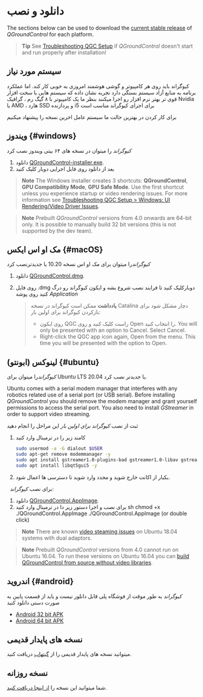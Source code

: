 # دانلود و نصب

The sections below can be used to download the [current stable release](../releases/release_notes.md) of *QGroundControl* for each platform.

> **Tip** See [Troubleshooting QGC Setup](../troubleshooting/qgc_setup.md) if *QGroundControl* doesn't start and run properly after installation!

## سیستم مورد نیاز

کیوگراند باید روی هر کامپیوتر و گوشی هوشمند امروزی به خوبی کار کند. اما عملکرد برنامه به منابع آزاد سیستم بستگی دارد تجربه نشان داده که سیستم هایی با سخت افزار قوی تر بهتر نرم افزار رو اجرا میکنند بنظر ما یک کامپیوتر با ۸ گیگ رم ، گرافیک Nvidia یا AMD ، هارد SSD و پردازنده i5 برای اجرای کیوگراند مناسب است

برای کار کردن در بهترین حالت ما سیستم عامل اخرین نسخه را پیشنهاد میکنیم

## ویندوز {#windows}

*کیوگراند* را میتوان در نسخه های ۶۴ بیتی ویندوز نصب کرد

1. دانلود [QGroundControl-installer.exe](https://d176tv9ibo4jno.cloudfront.net/latest/QGroundControl-installer.exe).
2. بعد از دانلود روی فایل اجرایی دوبار کلیک کنید

> **Note** The Windows installer creates 3 shortcuts: **QGroundControl**, **GPU Compatibility Mode**, **GPU Safe Mode**. Use the first shortcut unless you experience startup or video rendering issues. For more information see [Troubleshooting QGC Setup > Windows: UI Rendering/Video Driver Issues](../troubleshooting/qgc_setup.md#opengl_troubleshooting).

<span></span>

> **Note** Prebuilt *QGroundControl* versions from 4.0 onwards are 64-bit only. It is possible to manually build 32 bit versions (this is not supported by the dev team).

## مک او اس ایکس {#macOS}

*کیوگراند*را میتوان برای مک او اس نسخه 10.20 یا جدیدترنصب کرد

1. دانلود [QGroundControl.dmg](https://d176tv9ibo4jno.cloudfront.net/latest/QGroundControl.dmg).
2. روی فایل .dmg دوبارکلیک کنید تا فرایند نصب شروع بشه و ایکون کیوگراند رو درگ کنید روی پوشه *Application*
    
    > **یادداشت** ممکن است کیوگراند در نسخه Catalina دچار مشکل شود برای بازکردن کیوگراند برای اولین بار:
    > 
    > * روی ایکون QGC راست کلیک کنید و روی Open را انتخاب کنید. You will only be presented with an option to Cancel. Select Cancel.
    > * Right-click the QGC app icon again, Open from the menu. This time you will be presented with the option to Open.

## لینوکس (ابونتو) {#ubuntu}

*کیوگراند*را میتوان برای Ubuntu LTS 20.04 یا جدیدتر نصب کرد.

Ubuntu comes with a serial modem manager that interferes with any robotics related use of a serial port (or USB serial). Before installing *QGroundControl* you should remove the modem manager and grant yourself permissions to access the serial port. You also need to install *GStreamer* in order to support video streaming.

ثبت از نصب *کیوگراند برای اولین بار* این مراحل را انجام دهید

1. کامند زیر را در ترمینال وارد کنید
    
    ```sh
    sudo usermod -a -G dialout $USER
    sudo apt-get remove modemmanager -y
    sudo apt install gstreamer1.0-plugins-bad gstreamer1.0-libav gstreamer1.0-gl -y
    sudo apt install libqt5gui5 -y
    ```
    
    <!-- Note, remove install of libqt5gui5 https://github.com/mavlink/qgroundcontrol/issues/10176 fixed -->

2. یکبار از اکانت خارج شوید و مجدد وارد شوید تا دسترسی ها اعمال شود.

&nbsp; برای نصب *کیوگراند*:

1. دانلود [QGroundControl.AppImage](https://d176tv9ibo4jno.cloudfront.net/latest/QGroundControl.AppImage).
2. برای نصب و اجرا دستور زیر دا در ترمینال وارد کنید 
        sh
        chmod +x ./QGroundControl.AppImage
        ./QGroundControl.AppImage  (or double click)

> **Note** There are known [video steaming issues](../troubleshooting/qgc_setup.md#dual_vga) on Ubuntu 18.04 systems with dual adaptors.

<span></span>

> **Note** Prebuilt *QGroundControl* versions from 4.0 cannot run on Ubuntu 16.04. To run these versions on Ubuntu 16.04 you can [build QGroundControl from source without video libraries](https://dev.qgroundcontrol.com/en/getting_started/).

## اندروید {#android}

*کیوگراند* به طور موقت از فوشگاه پلی قابل دانلور نیست و باید از قسمت پایین به صورت دستی دانلود کنید

* [Android 32 bit APK](https://qgroundcontrol.s3-us-west-2.amazonaws.com/latest/QGroundControl32.apk)
* [Android 64 bit APK](https://qgroundcontrol.s3-us-west-2.amazonaws.com/latest/QGroundControl64.apk)

## نسخه های پایدار قدیمی

میتوانید نسخه های پایدار قدیمی را از <a href="https://github.com/mavlink/qgroundcontrol/releases/" target="_blank">گیتهاب</a> دریافت کنید.

## نسخه روزانه

شما میتوانید این نسخه را [ از اینجا دریافت کنید](../releases/daily_builds.md).